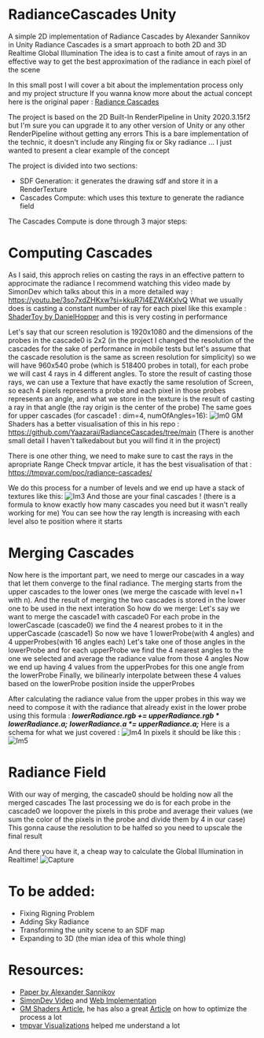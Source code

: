 # RadianceCascades Unity
A simple 2D implementation of Radiance Cascades by Alexander Sannikov in Unity
Radiance Cascades is a smart approach to both 2D and 3D Realtime Global Illumination
The idea is to cast a finite amout of rays in an effective way to get the best approximation of the radiance in each pixel of the scene

In this small post I will cover a bit about the implementation process only and my project structure
If you wanna know more about the actual concept here is the original paper : [Radiance Cascades](https://drive.google.com/file/d/1L6v1_7HY2X-LV3Ofb6oyTIxgEaP4LOI6/view)

The project is based on the 2D Built-In RenderPipeline in Unity 2020.3.15f2 but I'm sure you can upgrade it to any other version of Unity or any other RenderPipeline without getting any errors
This is a bare implementation of the technic, it doesn't include any Ringing fix or Sky radiance ...
I just wanted to present a clear example of the concept

The project is divided into two sections:
* SDF Generation: it generates the drawing sdf and store it in a RenderTexture
* Cascades Compute: which uses this texture to generate the radiance field

The Cascades Compute is done through 3 major steps:

# Computing Cascades
As I said, this approch relies on casting the rays in an effective pattern to approcimate the radiance
I recommend watching this video made by SimonDev which talks about this in a more detailed way : https://youtu.be/3so7xdZHKxw?si=kkuR7l4EZW4KxlvQ
What we usually does is casting a constant number of ray for each pixel like this example : [ShaderToy by DanielHopper](https://www.shadertoy.com/view/4ftXzS) and this is very costing in performance

Let's say that our screen resolution is 1920x1080 and the dimensions of the probes in the cascade0 is 2x2
(in the project I changed the resolution of the cascades for the sake of performance in mobile tests but let's assume that the cascade resolution is the same as screen resolution for simplicity)
so we will have 960x540 probe (which is 518400 probes in total), for each probe we will cast 4 rays in 4 different angles.
To store the result of casting those rays, we can use a Texture that have exactly the same resolution of Screen, so each 4 pixels represents a probe and each pixel in those probes represents an angle, and what we store in the texture is the result of casting a ray in that angle (the ray origin is the center of the probe)
The same goes for upper cascades (for cascade1 : dim=4, numOfAngles=16):
![Im0](https://github.com/user-attachments/assets/52978085-ed39-435c-b941-d22c48ede0f2)
GM Shaders has a better visualisation of this in his repo : https://github.com/Yaazarai/RadianceCascades/tree/main
(There is another small detail I haven't talkedabout but you will find it in the project)

There is one other thing, we need to make sure to cast the rays in the apropriate Range
Check tmpvar article, it has the best visualisation of that : https://tmpvar.com/poc/radiance-cascades/

We do this process for a number of levels and we end up have a stack of textures like this:
![Im3](https://github.com/user-attachments/assets/68868a48-331c-409d-8eee-8b00b7118b99)
And those are your final cascades ! (there is a formula to know exactly how many cascades you need but it wasn't really working for me)
You can see how the ray length is increasing with each level also te position where it starts

# Merging Cascades
Now here is the important part, we need to merge our cascades in a way that let them converge to the final radiance.
The merging starts from the upper cascades to the lower ones (we merge the cascade with level n+1 with n). And the result of merging the two cascades is stored in the lower one to be used in the next interation
So how do we merge:
Let's say we want to merge the cascade1 with cascade0
For each probe in the lowerCascade (cascade0) we find the 4 nearest probes to it in the upperCascade (cascade1)
So now we have 1 lowerProbe(with 4 angles) and 4 upperProbes(with 16 angles each)
Let's take one of those angles in the lowerProbe and for each upperProbe we find the 4 nearest angles to the one we selected and average the radiance value from those 4 angles
Now we end up having 4 values from the upperProbes for this one angle from the lowerProbe
Finally, we bilinearly interpolate between these 4 values based on the lowerProbe position inside the upperProbes

After calculating the radiance value from the upper probes in this way we need to compose it with the radiance that already exist in the lower probe using this formula :
_**lowerRadiance.rgb += upperRadiance.rgb * lowerRadiance.a;**_
_**lowerRadiance.a *= upperRadiance.a;**_
Here is a schema for what we just covered :
![Im4](https://github.com/user-attachments/assets/1b207e93-0683-4223-8b53-0af1ad578441)
In pixels it should be like this :
![Im5](https://github.com/user-attachments/assets/ae3b0d26-564b-4375-b24a-7654cf07705f)

# Radiance Field
With our way of merging, the cascade0 should be holding now all the merged cascades
The last processing we do is for each probe in the cascade0 we loopover the pixels in this probe and average their values (we sum the color of the pixels in the probe and divide them by 4 in our case)
This gonna cause the resolution to be halfed so you need to upscale the final result

And there you have it, a cheap way to calculate the Global Illumination in Realtime!
![Capture](https://github.com/user-attachments/assets/d2379d12-7d62-48f5-94f7-630513240805)

# To be added:
* Fixing Rigning Problem
* Adding Sky Radiance
* Transforming the unity scene to an SDF map
* Expanding to 3D (the mian idea of this whole thing)

# Resources:
- [Paper by Alexander Sannikov](https://drive.google.com/file/d/1L6v1_7HY2X-LV3Ofb6oyTIxgEaP4LOI6/view)
- [SimonDev Video](https://youtu.be/3so7xdZHKxw?si=Kop3WY-9n88FcHjS) and [Web Implementation](https://github.com/simondevyoutube/Shaders_RadianceCascades)
- [GM Shaders Article](https://mini.gmshaders.com/p/radiance-cascades), he has also a great [Article](https://mini.gmshaders.com/p/radiance-cascades2) on how to optimize the process a lot
- [tmpvar Visualizations](https://tmpvar.com/poc/radiance-cascades/) helped me understand a lot
